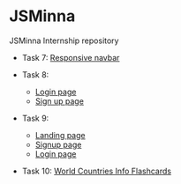 # JSMinna

JSMinna Internship repository

- Task 7: [Responsive navbar](https://ayobami11.github.io/jsminna/task7/index.html)
- Task 8:
   - [Login page](https://ayobami11.github.io/jsminna/task8/login.html)
   - [Sign up page](https://ayobami11.github.io/jsminna/task8/signup.html)

- Task 9:
   - [Landing page](https://ayobami11.github.io/jsminna/task9/pages/index.html)
   - [Signup page](https://ayobami11.github.io/jsminna/task9/pages/signup.html)
   - [Login page](https://ayobami11.github.io/jsminna/task9/pages/login.html)

- Task 10: [World Countries Info Flashcards](https://ayobami11.github.io/jsminna/task10/index.html)